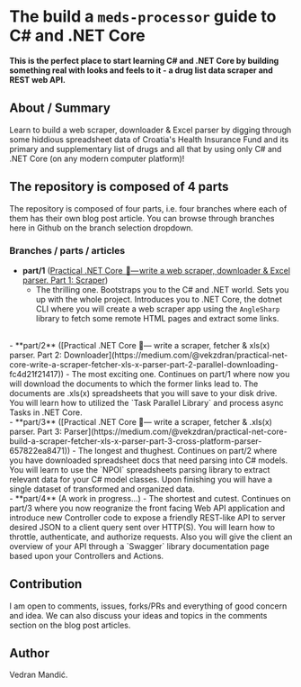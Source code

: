 # The build a `meds-processor` guide to C# and .NET Core

**This is the perfect place to start learning C# and .NET Core by building something real with looks and feels to it - a drug list data scraper and REST web API.**

## About / Summary

Learn to build a web scraper, downloader & Excel parser by digging through some hiddious spreadsheet data of Croatia's Health Insurance Fund and its primary and supplementary list of drugs and all that by using only C# and .NET Core (on any modern computer platform)!

## The repository is composed of 4 parts

The repository is composed of four parts, i.e. four branches where each of them has their own blog post article. You can browse through branches here in Github on the branch selection dropdown.

### Branches / parts / articles

- **part/1** ([Practical .NET Core  🚀— write a web scraper, downloader & Excel parser. Part 1: Scraper](https://medium.com/@vekzdran/practical-net-core-write-a-web-scraper-downloader-excel-parser-part-1-4-ece43e0af898))
  - The thrilling one. Bootstraps you to the C# and .NET world. Sets you up with the whole project. Introduces you to .NET Core, the dotnet CLI where you will create a web scraper app using the `AngleSharp` library to fetch some remote HTML pages and extract some links.
<br/>
- **part/2** ([Practical .NET Core 🚀— write a scraper, fetcher & xls(x) parser. Part 2: Downloader](https://medium.com/@vekzdran/practical-net-core-write-a-scraper-fetcher-xls-x-parser-part-2-parallel-downloading-fc4d21f21417))
  - The most exciting one. Continues on part/1 where now you will download the documents to which the former links lead to. The documents are .xls(x) spreadsheets that you will save to your disk drive. You will learn how to utilized the `Task Parallel Library` and process async Tasks in .NET Core.
<br/>
- **part/3** ([Practical .NET Core 🚀— write a scraper, fetcher & .xls(x) parser. Part 3: Parser](https://medium.com/@vekzdran/practical-net-core-build-a-scraper-fetcher-xls-x-parser-part-3-cross-platform-parser-657822ea8471))
  - The longest and thughest. Continues on part/2 where you have downloaded spreadsheet docs that need parsing into C# models. You will learn to use the `NPOI` spreadsheets parsing library to extract relevant data for your C# model classes. Upon finishing you will have a single dataset of transformed and organized data.
<br/>
- **part/4** (A work in progress...)
  - The shortest and cutest. Continues on part/3 where you now reogranize the front facing Web API application and introduce new Controller code to expose a friendly REST-like API to server desired JSON to a client query sent over HTTP(S). You will learn how to throttle, authenticate, and authorize requests. Also you will give the client an overview of your API through a `Swagger` library documentation page based upon your Controllers and Actions.

## Contribution

I am open to comments, issues, forks/PRs and everything of good concern and idea. We can also discuss your ideas and topics in the comments section on the blog post articles.

## Author

Vedran Mandić.